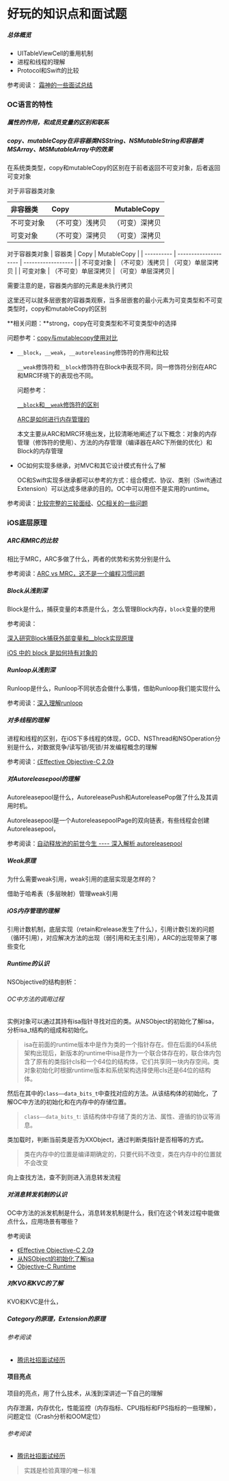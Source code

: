# 好玩的知识点和面试题

##### 总体概览

* UITableViewCell的重用机制
* 进程和线程的理解
* Protocol和Swift的比较

参考阅读： [霜神的一些面试总结](https://halfrost.com/ios_interview/)

### OC语言的特性

##### 属性的作用，和成员变量的区别和联系

##### copy、mutableCopy在非容器类NSString、NSMutableString和容器类MSArray、MSMutableArray中的效果

在系统类类型，copy和mutableCopy的区别在于前者返回不可变对象，后者返回可变对象

对于非容器类对象

| 非容器类   | Copy             | MutableCopy    |
| :--------- | :--------------- | -------------- |
| 不可变对象 | （不可变）浅拷贝 | （可变）深拷贝 |
| 可变对象   | （不可变）深拷贝 | （可变）深拷贝 |

对于容器类对象
| 容器类     | Copy                 | MutableCopy        |
| ---------- | -------------------- | ------------------ |
| 不可变对象 | （不可变）浅拷贝     | （可变）单层深拷贝 |
| 可变对象   | （不可变）单层深拷贝 | （可变）单层深拷贝 |

需要注意的是，容器类内部的元素是未执行拷贝

这里还可以就多层嵌套的容器类观察，当多层嵌套的最小元素为可变类型和不可变类型时，copy和mutableCopy的区别

**相关问题：**strong，copy在可变类型和不可变类型中的选择

问题参考：[copy与mutablecopy使用对比](https://www.jianshu.com/p/cf34d7ed180d)

* `__block`，`__weak`，`__autoreleasing`修饰符的作用和比较

  `__weak`修饰符和`__block`修饰符在Block中表现不同，同一修饰符分别在ARC和MRC环境下的表现也不同。

  问题参考：

  [`__block`和`__weak`修饰符的区别](https://www.jianshu.com/p/46f463c05e8a)

  [ARC是如何进行内存管理的](https://amywushu.github.io/2016/12/07/%E5%9F%BA%E7%A1%80%E7%9F%A5%E8%AF%86-ARC-%E6%98%AF%E5%A6%82%E4%BD%95%E8%BF%9B%E8%A1%8C%E5%86%85%E5%AD%98%E7%AE%A1%E7%90%86%E7%9A%84.html)

  本文主要从ARC和MRC环境出发，比较清晰地阐述了以下概念：对象的内存管理（修饰符的使用）、方法的内存管理（编译器在ARC下所做的优化）和Block的内存管理

* OC如何实现多继承，对MVC和其它设计模式有什么了解 

  OC和Swift实现多继承都可以参考的方式：组合模式、协议、类别（Swift通过Extension）可以达成多继承的目的。OC中可以用但不是实用的runtime。

参考阅读：[比较完整的三轮面经](https://juejin.im/post/6844904105270312974)、[OC相关的一些问题](http://www.521ios.com/2017/11/28/%E9%9D%A2%E8%AF%95%E9%97%AE%E9%A2%98%E6%80%BB%E7%BB%93/)

###   iOS底层原理

##### ARC和MRC的比较

相比于MRC，ARC多做了什么，两者的优势和劣势分别是什么

参考阅读：[ARC vs MRC，这不是一个编程习惯问题](http://www.beyondabel.com/blog/2014/03/05/mrc-arc/)

##### Block从浅到深

Block是什么，捕获变量的本质是什么，怎么管理Block内存，`block`变量的使用

参考阅读：

[深入研究Block捕获外部变量和__block实现原理](https://halfrost.com/ios_block/)

[iOS 中的 block 是如何持有对象的](https://draveness.me/block-retain-object/)

##### Runloop从浅到深

Runloop是什么，Runloop不同状态会做什么事情，借助Runloop我们能实现什么

参考阅读：[深入理解runloop](https://blog.ibireme.com/2015/05/18/runloop/)

##### 对多线程的理解

进程和线程的区别，在iOS下多线程的体现，GCD、NSThread和NSOperation分别是什么，对数据竞争/读写锁/死锁/并发编程概念的理解

参考阅读：[《Effective Objective-C 2.0》]()

##### 对Autoreleasepool的理解

Autoreleasepool是什么，AutoreleasePush和AutoreleasePop做了什么及其调用时机。

Autoreleasepool是一个AutoreleasepoolPage的双向链表，有些线程会创建Autoreleasepool，

参考阅读：[自动释放池的前世今生 ---- 深入解析 autoreleasepool](https://draveness.me/autoreleasepool/)

##### Weak原理

为什么需要weak引用，weak引用的底层实现是怎样的？

借助于哈希表（多层映射）管理weak引用

##### iOS内存管理的理解

引用计数机制，底层实现（retain和release发生了什么），引用计数引发的问题（循环引用），对应解决方法的出现（弱引用和无主引用），ARC的出现带来了哪些变化

##### **Runtime的认识**

NSObjective的结构剖析：

###### OC中方法的调用过程

实例对象可以通过其持有isa指针寻找对应的类。从NSObject的初始化了解isa，分析isa_t结构的组成和初始化。

>isa在前面的runtime版本中是作为类的一个指针存在。但在后面的64系统架构出现后，新版本的runtime中isa是作为一个联合体存在的，联合体内包含了原有的类指针cls和一个64位的结构体，它们共享同一块内存空间。类对象初始化时根据runtime版本和系统架构选择使用cls还是64位的结构体。

然后在其中的`class——data_bits_t`中查找对应的方法。从该结构体的初始化，了解OC中方法的初始化和在内存中的存储位置。

> `class——data_bits_t`: 该结构体中存储了类的方法、属性、遵循的协议等消息。

类加载时，判断当前类是否为XXObject，通过判断类指针是否相等的方式。

>  类在内存中的位置是编译期确定的，只要代码不改变，类在内存中的位置就不会改变

向上查找方法，查不到则进入消息转发流程

##### 对消息转发机制的认识

OC中方法的派发机制是什么，消息转发机制是什么，我们在这个转发过程中能做点什么，应用场景有哪些？

参考阅读

* [《Effective Objective-C 2.0》]()
* [从NSObject的初始化了解isa](https://draveness.me/isa/)
* [Objective-C Runtime](http://tech.glowing.com/cn/objective-c-runtime/)

##### 对KVO和KVC的了解

KVO和KVC是什么，

##### Category的原理，Extension的原理

###### 参考阅读

* [腾讯社招面试经历](https://www.nowcoder.com/discuss/472084?channel=1009&source_id=discuss_terminal_discuss_history)

#### 项目亮点

项目的亮点，用了什么技术，从浅到深讲述一下自己的理解

内存泄漏，内存优化，性能监控（内存指标、CPU指标和FPS指标的一些理解），问题定位（Crash分析和OOM定位）

###### 参考阅读

* [腾讯社招面试经历](https://www.nowcoder.com/discuss/472084?channel=1009&source_id=discuss_terminal_discuss_history)



> 实践是检验真理的唯一标准